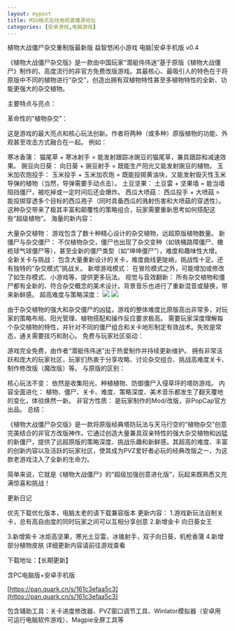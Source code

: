 ```yaml
---
layout: mypost
title: M3U格式在线电视直播源地址
categories: [安卓游戏,电脑游戏]
---
```



植物大战僵尸杂交重制版最新版 益智悠闲小游戏 电脑|安卓手机版 v0.4                                                           

《植物大战僵尸杂交版》是一款由中国玩家“潜艇伟伟迷”基于原版《植物大战僵尸》制作的、高度流行的非官方免费改版游戏。其最核心、最吸引人的特色在于将原版中不同的植物进行“杂交”，创造出拥有双植物特性甚至多植物特性的全新、功能更强大的杂交植物。



主要特点与亮点：

革命性的“植物杂交”：


这是游戏的最大亮点和核心玩法创新。作者将两种（或多种）原版植物的功能、外观甚至攻击方式融合在一起。
例如：


寒冰香蒲： 猫尾草 + 寒冰射手 = 能发射跟踪冰豌豆的猫尾草，兼具跟踪和减速效果。
豌豆向日葵： 向日葵 + 豌豆射手 = 既能生产阳光又能发射豌豆的植物。
玉米加农炮投手： 玉米投手 + 玉米加农炮 = 既能投掷黄油块，又能发射毁灭性玉米导弹的植物（当然，导弹需要手动点击）。
土豆坚果： 土豆雷 + 坚果墙 = 能当墙阻挡僵尸，被吃掉或一定时间后还会爆炸。
西瓜大喷菇： 西瓜投手 + 大喷菇 = 能投掷穿透多个目标的西瓜孢子（同时具备西瓜的溅射伤害和大喷菇的穿透性）。
这种杂交带来了极其丰富和颠覆性的策略组合，玩家需要重新思考如何搭配这些“超级植物”。
海量的新内容：


大量杂交植物： 游戏包含了数十种精心设计的杂交植物，远超原版植物数量。
新僵尸与杂交僵尸： 不仅植物杂交，僵尸也出现了杂交变种（如铁桶路障僵尸、橄榄球气球僵尸等），甚至全新的僵尸类型（如“坤坤僵尸”），难度和趣味性大增。
全新关卡与挑战： 包含大量重新设计的关卡，难度曲线更陡峭，挑战性十足。还有独特的“杂交模式”挑战关。
新增游戏模式： 在冒险模式之外，可能增加或修改了如生存模式、小游戏等，提供更多玩法。
视觉与音效翻新： 所有杂交植物和僵尸都有全新的、符合杂交概念的美术设计。背景音乐也进行了重新混音或替换，带来新鲜感。
超高难度与策略深度：
![](https://s2.loli.net/2025/08/18/AiIvQtUWDbgFM3K.png)
![](https://s2.loli.net/2025/08/18/tYuTR1hPXOw47jE.png)

由于杂交植物的强大和杂交僵尸的凶猛，游戏的整体难度比原版高出非常多，对玩家的策略布局、阳光管理、植物搭配和操作反应要求极高。
需要玩家深度理解每个杂交植物的特性，并针对不同的僵尸组合和关卡地形制定有效战术。失败是常态，通关需要技巧和耐心。
免费与玩家社区驱动：


游戏完全免费，由作者“潜艇伟伟迷”出于热爱制作并持续更新维护。
拥有非常活跃和庞大的玩家社区，玩家们热衷于分享攻略、讨论杂交组合、挑战高难度关卡、制作修改版（魔改版）等。
与原版的区别：


核心玩法不变： 依然是收集阳光、种植植物、防御僵尸入侵草坪的塔防游戏。
内容全面进化： 植物、僵尸、关卡、难度、策略深度、美术音乐都发生了翻天覆地的变化，体验焕然一新。
非官方性质： 是玩家制作的Mod/改版，非PopCap官方出品。
总结：

《植物大战僵尸杂交版》是一款将原版经典塔防玩法与天马行空的“植物杂交”创意完美结合的非官方改版神作。它通过创造大量兼具双亲特性的强大杂交植物和凶猛的新僵尸，提供了远超原版的策略深度、挑战乐趣和新鲜感。其超高的难度、丰富的创新内容以及活跃的玩家社区，使其成为PVZ爱好者必玩的经典改版之一，为这款老游戏注入了全新的生命力。

简单来说，它就是《植物大战僵尸》的“超级加强创意进化版”，玩起来既熟悉又充满惊喜和挑战！


更新日记

优先下载优化版本，电脑太老的请下载兼容版本
更新内容：
1.游戏新玩法自制关卡，总有高自由度的同时玩家之间可以互相分享创意
2.新增金卡 向日葵女王

3.新增紫卡 冰炬高坚果，寒光土豆雷，冰锥射手，双子向日葵，机枪香蒲
4.新增部分植物皮肤
详细更新内容请前往游戏查看

下载地址：【长期更新】

含PC电脑版+安卓手机版

[https://pan.quark.cn/s/161c3efaa5c3](https://pan.quark.cn/s/161c3efaa5c3)

包含辅助工具：关卡进度修改器、PVZ窗口调节工具、Winlator模拟器（安卓用 可运行电脑软件游戏）、Magpie全屏工具等
